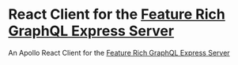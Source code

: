 # React Client for the [Feature Rich GraphQL Express Server](https://github.com/krynv/feature-rich-graphql-express-server)

An Apollo React Client for the [Feature Rich GraphQL Express Server](https://github.com/krynv/feature-rich-graphql-express-server) 